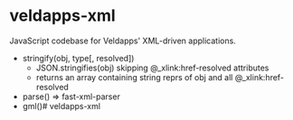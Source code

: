# veldapps-xml

JavaScript codebase for Veldapps' XML-driven applications.

* stringify(obj, type[, resolved]) 
	- JSON.stringifies(obj) skipping @_xlink:href-resolved attributes 
	- returns an array containing string reprs of obj and all @_xlink:href-resolved
* parse() => fast-xml-parser
* gml()# veldapps-xml
